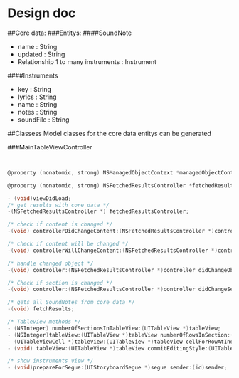 Design doc
==============

##Core data:
###Entitys:
####SoundNote
- name : String
- updated : String
- Relationship 1 to many instruments : Instrument

####Instruments
- key : String
- lyrics : String
- name : String
- notes : String
- soundFile : String


##Classess
Model classes for the core data entitys can be generated



###MainTableViewController

```Objective-C


@property (nonatomic, strong) NSManagedObjectContext *managedObjectContext;

@property (nonatomic, strong) NSFetchedResultsController *fetchedResultsController;

- (void)viewDidLoad;
/* get results with core data */
-(NSFetchedResultsController *) fetchedResultsController;

/* check if content is changed */
-(void) controllerDidChangeContent:(NSFetchedResultsController *)controller;

/* check if content will be changed */
-(void) controllerWillChangeContent:(NSFetchedResultsController *)controller;

/* handle changed object */
-(void) controller:(NSFetchedResultsController *)controller didChangeObject:(id)anObject atIndexPath:(NSIndexPath *)indexPath forChangeType:(NSFetchedResultsChangeType)type newIndexPath:(NSIndexPath *)newIndexPath;

/* Check if section is changed */
-(void) controller:(NSFetchedResultsController *)controller didChangeSection:(id<NSFetchedResultsSectionInfo>)sectionInfo atIndex:(NSUInteger)sectionIndex forChangeType:(NSFetchedResultsChangeType)type;

/* gets all SoundNotes from core data */
-(void) fetchResults;

/* Tableview methods */
- (NSInteger) numberOfSectionsInTableView:(UITableView *)tableView;
- (NSInteger)tableView:(UITableView *)tableView numberOfRowsInSection:(NSInteger)section;
- (UITableViewCell *)tableView:(UITableView *)tableView cellForRowAtIndexPath:(NSIndexPath *)indexPath;
- (void) tableView:(UITableView *)tableView commitEditingStyle:(UITableViewCellEditingStyle)editingStyle forRowAtIndexPath:(NSIndexPath *)indexPath;

/* show instruments view */
- (void)prepareForSegue:(UIStoryboardSegue *)segue sender:(id)sender;
```



